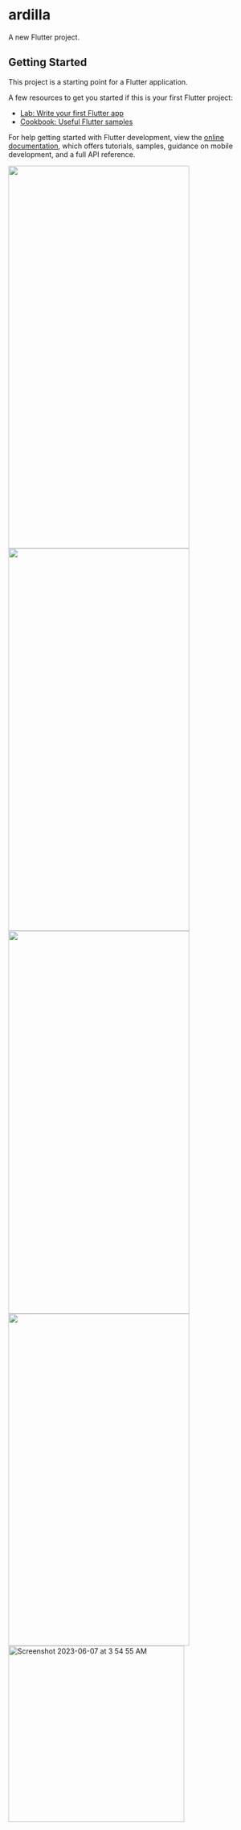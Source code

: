 # ardilla

A new Flutter project.

## Getting Started

This project is a starting point for a Flutter application.

A few resources to get you started if this is your first Flutter project:

- [Lab: Write your first Flutter app](https://docs.flutter.dev/get-started/codelab)
- [Cookbook: Useful Flutter samples](https://docs.flutter.dev/cookbook)

For help getting started with Flutter development, view the
[online documentation](https://docs.flutter.dev/), which offers tutorials,
samples, guidance on mobile development, and a full API reference.

<div style="backgroundColor: #344646">
  <img src ="https://github.com/onyicodes/ardilla/assets/25469676/7a569529-5aa5-4164-9474-9c41e6ce5856"  width = "360" height = "760" >
 
 <img src ="https://github.com/onyicodes/ardilla/assets/25469676/d46c77b6-2782-4360-8222-faa9f29e47a8"  width = "360" height = "760" >
 
  <img src ="https://github.com/onyicodes/ardilla/assets/25469676/e941c9c9-43f8-46d8-b3af-bbcfd7574b39"  width = "360" height = "760" >
  <img src ="https://github.com/onyicodes/ardilla/assets/25469676/aa78e93d-f5fe-4bf6-88df-d29a13821151"  width = "360" height = "660" >
  </div>
<img width="350" alt="Screenshot 2023-06-07 at 3 54 55 AM" src="https://github.com/onyicodes/ardilla/assets/25469676/aa78e93d-f5fe-4bf6-88df-d29a13821151">
